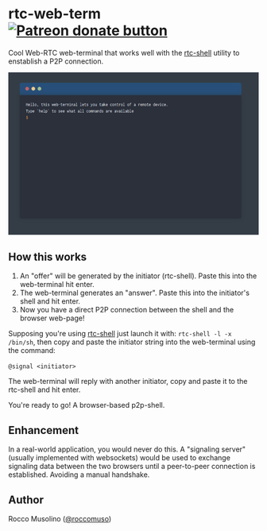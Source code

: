 # rtc-web-term <span class="badge-patreon"><a href="https://patreon.com/roccomuso" title="Donate to this project using Patreon"><img src="https://img.shields.io/badge/patreon-donate-yellow.svg" alt="Patreon donate button" /></a></span>

Cool Web-RTC web-terminal that works well with the [rtc-shell](https://github.com/roccomuso/rtc-shell) utility to enstablish a P2P connection.

![img](demo.png)

## How this works

1. An "offer" will be generated by the initiator (rtc-shell). Paste this into the web-terminal hit enter.
2. The web-terminal generates an "answer". Paste this into the initiator's shell and hit enter.
3. Now you have a direct P2P connection between the shell and the browser web-page!

Supposing you're using [rtc-shell](https://github.com/roccomuso/rtc-shell) just launch it with: `rtc-shell -l -x /bin/sh`, then copy and paste the initiator string into the web-terminal using the command:

`@signal <initiator>`

The web-terminal will reply with another initiator, copy and paste it to the rtc-shell and hit enter.

You're ready to go! A browser-based p2p-shell.

## Enhancement

In a real-world application, you would never do this.
A "signaling server" (usually implemented with websockets) would be used to exchange signaling data between the two browsers until a peer-to-peer connection is established.
Avoiding a manual handshake.

## Author

Rocco Musolino ([@roccomuso](https://twitter.com/roccomuso))
